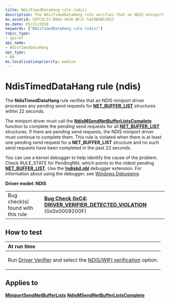 ```yaml
---
title: NdisTimedDataHang rule (ndis)
description: The NdisTimedDataHang rule verifies that an NDIS miniport driver processes any pending send requests for NET\_BUFFER\_LIST structures within 22 seconds.
ms.assetid: CDFC9C23-B065-4916-BF1C-5429B6B57A23
ms.date: 05/21/2018
keywords: ["NdisTimedDataHang rule (ndis)"]
topic_type:
- apiref
api_name:
- NdisTimedDataHang
api_type:
- NA
ms.localizationpriority: medium
---
```


# NdisTimedDataHang rule (ndis)


The **NdisTimedDataHang** rule verifies that an NDIS miniport driver processes any pending send requests for [**NET\_BUFFER\_LIST**](https://docs.microsoft.com/windows-hardware/drivers/ddi/ndis/ns-ndis-_net_buffer_list) structures within 22 seconds.

The miniport driver must call the [**NdisMSendNetBufferListsComplete**](https://docs.microsoft.com/windows-hardware/drivers/ddi/ndis/nf-ndis-ndismsendnetbufferlistscomplete) function to complete the pending send requests for all [**NET\_BUFFER\_LIST**](https://docs.microsoft.com/windows-hardware/drivers/ddi/ndis/ns-ndis-_net_buffer_list) structures. If there are pending send requests, the NDIS miniport driver must continue to complete them. This rule is violated when there is at least one pending send request for a **NET\_BUFFER\_LIST** structure and no such send requests have been completed in the past 22 seconds.

You can use a kernel debugger to help identify the cause of the problem. Check RULE\_STATE for PendingNbl, which points to the oldest pending [**NET\_BUFFER\_LIST**](https://docs.microsoft.com/windows-hardware/drivers/ddi/ndis/ns-ndis-_net_buffer_list). Use the [**!ndiskd.nbl**](https://docs.microsoft.com/windows-hardware/drivers/debugger/-ndiskd-nbl) debugger extension. For information about using the debugger, see [Windows Debugging](https://docs.microsoft.com/windows-hardware/drivers/debugger/index).

**Driver model: NDIS**

|                                   |                                                                                                                                         |
|-----------------------------------|-----------------------------------------------------------------------------------------------------------------------------------------|
| Bug check(s) found with this rule | [**Bug Check 0xC4: DRIVER\_VERIFIER\_DETECTED\_VIOLATION**](https://docs.microsoft.com/windows-hardware/drivers/debugger/bug-check-0xc4--driver-verifier-detected-violation) (0x0x0009200F) |

How to test
-----------

<table>
<colgroup>
<col width="100%" />
</colgroup>
<thead>
<tr class="header">
<th align="left">At run time</th>
</tr>
</thead>
<tbody>
<tr class="odd">
<td align="left"><p>Run <a href="https://docs.microsoft.com/windows-hardware/drivers/devtest/driver-verifier" data-raw-source="[Driver Verifier](https://docs.microsoft.com/windows-hardware/drivers/devtest/driver-verifier)">Driver Verifier</a> and select the <a href="https://docs.microsoft.com/windows-hardware/drivers/devtest/ndis-wifi-verification" data-raw-source="[NDIS/WIFI verification](https://docs.microsoft.com/windows-hardware/drivers/devtest/ndis-wifi-verification)">NDIS/WIFI verification</a> option.</p></td>
</tr>
</tbody>
</table>

 

Applies to
----------

[**MiniportSendNetBufferLists**](https://docs.microsoft.com/windows-hardware/drivers/ddi/ndis/nc-ndis-miniport_send_net_buffer_lists)
[**NdisMSendNetBufferListsComplete**](https://docs.microsoft.com/windows-hardware/drivers/ddi/ndis/nf-ndis-ndismsendnetbufferlistscomplete)
 

 





